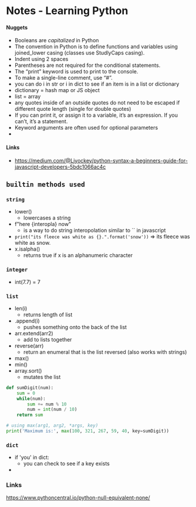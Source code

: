 # Notes - Learning Python


#### Nuggets 
* Booleans are *capitalized* in Python 
* The convention in Python is to define functions and variables using joined_lower casing (classes use StudlyCaps casing).
* Indent using 2 spaces
* Parentheses are not required for the conditional statements.
* The “print” keyword is used to print to the console.
* To make a single-line comment, use “#”.
* you can do i in str or i in dict to see if an item is in a list or dictionary
* dictionary = hash map or JS object
* list = array 
* any quotes inside of an outside quotes do not need to be escaped if different quote length (single for double quotes)
* If you can print it, or assign it to a variable, it’s an expression. If you can’t, it’s a statement.
* Keyword arguments are often used for optional parameters 
* 



#### Links 
- https://medium.com/@Ljyockey/python-syntax-a-beginners-guide-for-javascript-developers-5bdc1066ac4c


## `builtin methods used`


### `string`
- lower() 
  - lowercases a string
- f"here {interopla} now" 
  - is a way to do string interopolation similar to `` in javascript 
- `print("its fleece was white as {}.".format('snow'))` => its fleece was white as snow.
- x.isalpha()
  - returns true if x is an alphanumeric character

### `integer`
- int(7.7) = 7 

### `list`
- len(i)
  - returns length of list
- .append(i)
  - pushes something onto the back of the list 
- arr.extend(arr2)
  - add to lists together 
- reverse(arr)
  - return an enumeral that is the list reversed (also works with strings)
- max()
- min()
- array.sort()
  - mutates the list
```python
def sumDigit(num):
    sum = 0
    while(num):
        sum += num % 10
        num = int(num / 10)
    return sum

# using max(arg1, arg2, *args, key)
print('Maximum is:', max(100, 321, 267, 59, 40, key=sumDigit))
```

### `dict`
- if 'you' in dict: 
  - you can check to see if a key exists 
- 

### Links 
https://www.pythoncentral.io/python-null-equivalent-none/
